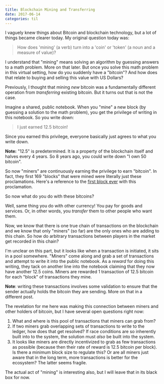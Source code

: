```yaml
---
title: Blockchain Mining and Transferring
date: 2017-06-14
categories: til
---
```


I vaguely knew things about Bitcoin and blockchain technology, but a lot of
things became clearer today. My original question today was:

> How does 'mining' (a verb) turn into a
> 'coin' or 'token' (a noun and a measure of value)?

I understand that "mining" means solving an algorithm by guessing
answers to a math problem. More on that later. But once you solve this math
problem in this virtual setting, how do you suddenly have a "bitcoin"?
And how does that relate to buying and selling this value with US Dollars?

Previously, I thought that mining _new_ bitcoin was a fundamentally different
operation from _transferring_ existing bitcoin. But it turns out that is not the
case.

Imagine a shared, public notebook. When you "mine" a new block (by guessing a
solution to the math problem), you get the privilege
of writing in this notebook. So you write down:

> I just earned 12.5 bitcoin!

Since you earned this privilege, everyone basically just agrees to what you
write down.

**Note:** "12.5" is predetermined. It is a property of the blockchain itself
and halves every 4 years. So 8 years ago, you could write down "I own 50 bitcoin".

So now "miners" are continuously earning the privilege to earn "bitcoin".
In fact, they first 169 "blocks" that were mined were literally just these
proclamations. Here's a reference to the [first block ever][1] with this
proclamation.

So now what do you do with these bitcoins?

Well, same thing you do with other currency! You pay for goods and services. Or,
in other words, you _transfer_ them to other people who want them.

Now, we know that there is one true chain of transactions on the blockchain and
we know that only "miners" (so far) are the only ones who are adding to this
chain. So how do arbitrary transactions between players in the market get
recorded in this chain?

I'm unclear on this part, but it looks like when a transaction is initiated, it
sits in a pool somewhere. "Miners" come along and grab a set of transactions
and attempt to write it into the public notebook. As a _reward_ for doing this
writing, they tack on another line into the notebook claiming that they now have
another 12.5 coins. Miners are rewarded 1 transaction of 12.5 bitcoin for each
"block" of transactions they mine.

**Note**: writing these transactions involves some validation to ensure that
the sender actually holds the bitcoin they are sending. More on that in a
different post.

The revelation for me here was making this connection between miners and other
holders of bitcoin, but I have several open questions right now:

1. What and where is this pool of transactions that miners can grab from?
1. If two miners grab overlapping sets of transactions to write to the ledger,
   how does that get resolved? If race conditions are so inherently built into to
   the system, the solution must _also_ be built into the system.
1. It looks like miners are directly incentivized to grab as few transactions as
   possible (because then their rate of reward is 12.5 bitcoin per block). Is there
   a minimum block size to regulate this? Or are all miners just aware that in the
   long term, more transactions is better for the ecosystem? The latter seems fragile.

The actual act of "mining" is interesting also, but I will leave that in its
black box for now.

[1]: https://blockchain.info/block/00000000839a8e6886ab5951d76f411475428afc90947ee320161bbf18eb6048
